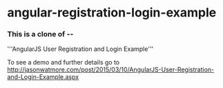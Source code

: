 angular-registration-login-example
==============================

### This is a clone of --

'''AngularJS User Registration and Login Example'''

To see a demo and further details go to http://jasonwatmore.com/post/2015/03/10/AngularJS-User-Registration-and-Login-Example.aspx

